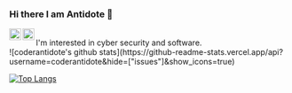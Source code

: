### Hi there I am Antidote 👋

<a href="https://twitter.com/coderantidote">
  <img align="left" alt="coderantidote - Twitter" width="21px" src="https://image.flaticon.com/icons/svg/889/889147.svg" />
</a>
<a href="https://t.me/coderantidote">
  <img align="left" alt="coderantidote - Telegram" width="21px" src="https://image.flaticon.com/icons/svg/2111/2111646.svg" />
</a>
 
<br />
I'm interested in cyber security and software.
<br />
![coderantidote's github stats](https://github-readme-stats.vercel.app/api?username=coderantidote&hide=["issues"]&show_icons=true)

[![Top Langs](https://github-readme-stats.vercel.app/api/top-langs/?username=coderantidote)](https://github.com/anuraghazra/github-readme-stats)
